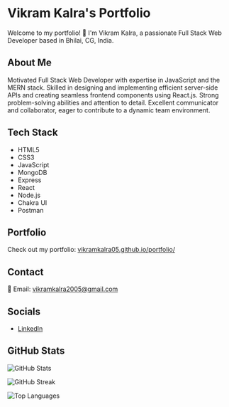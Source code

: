 # Vikram Kalra's Portfolio

Welcome to my portfolio! 👋 I'm Vikram Kalra, a passionate Full Stack Web Developer based in Bhilai, CG, India.

## About Me

Motivated Full Stack Web Developer with expertise in JavaScript and the MERN stack. Skilled in designing and implementing efficient server-side APIs and creating seamless frontend components using React.js. Strong problem-solving abilities and attention to detail. Excellent communicator and collaborator, eager to contribute to a dynamic team environment.

## Tech Stack

- HTML5
- CSS3
- JavaScript
- MongoDB
- Express
- React
- Node.js
- Chakra UI
- Postman

## Portfolio

Check out my portfolio: [vikramkalra05.github.io/portfolio/](https://vikramkalra05.github.io/portfolio/)

## Contact

📧 Email: vikramkalra2005@gmail.com

## Socials

- [LinkedIn](https://www.linkedin.com/in/vikram-kalra-b66903253/)

## GitHub Stats

![GitHub Stats](https://github-readme-stats.vercel.app/api?username=vikramkalra05&theme=react&hide_border=false&include_all_commits=true&count_private=false)

![GitHub Streak](https://github-readme-streak-stats.herokuapp.com/?user=vikramkalra05&theme=react&hide_border=false)

![Top Languages](https://github-readme-stats.vercel.app/api/top-langs/?username=vikramkalra05&theme=react&hide_border=false&include_all_commits=true&count_private=false&layout=compact)

